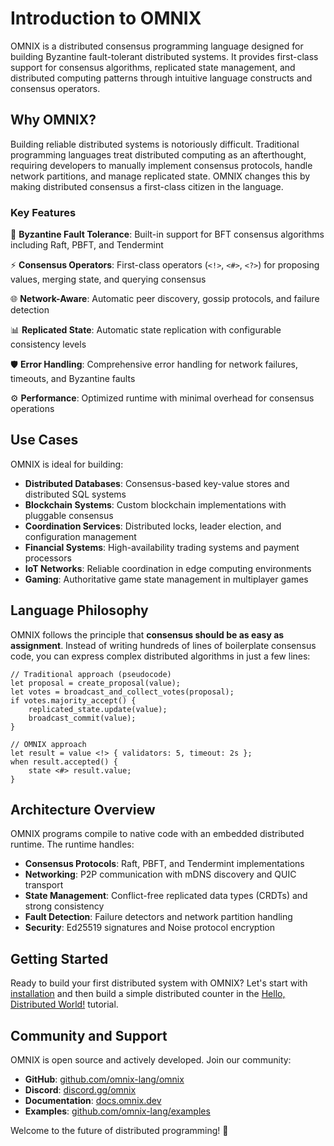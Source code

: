 # Introduction to OMNIX

OMNIX is a distributed consensus programming language designed for building Byzantine fault-tolerant distributed systems. It provides first-class support for consensus algorithms, replicated state management, and distributed computing patterns through intuitive language constructs and consensus operators.

## Why OMNIX?

Building reliable distributed systems is notoriously difficult. Traditional programming languages treat distributed computing as an afterthought, requiring developers to manually implement consensus protocols, handle network partitions, and manage replicated state. OMNIX changes this by making distributed consensus a first-class citizen in the language.

### Key Features

🔐 **Byzantine Fault Tolerance**: Built-in support for BFT consensus algorithms including Raft, PBFT, and Tendermint

⚡ **Consensus Operators**: First-class operators (`<!>`, `<#>`, `<?>`) for proposing values, merging state, and querying consensus

🌐 **Network-Aware**: Automatic peer discovery, gossip protocols, and failure detection

📊 **Replicated State**: Automatic state replication with configurable consistency levels

🛡️ **Error Handling**: Comprehensive error handling for network failures, timeouts, and Byzantine faults

⚙️ **Performance**: Optimized runtime with minimal overhead for consensus operations

## Use Cases

OMNIX is ideal for building:

- **Distributed Databases**: Consensus-based key-value stores and distributed SQL systems
- **Blockchain Systems**: Custom blockchain implementations with pluggable consensus
- **Coordination Services**: Distributed locks, leader election, and configuration management
- **Financial Systems**: High-availability trading systems and payment processors
- **IoT Networks**: Reliable coordination in edge computing environments
- **Gaming**: Authoritative game state management in multiplayer games

## Language Philosophy

OMNIX follows the principle that **consensus should be as easy as assignment**. Instead of writing hundreds of lines of boilerplate consensus code, you can express complex distributed algorithms in just a few lines:

```omx
// Traditional approach (pseudocode)
let proposal = create_proposal(value);
let votes = broadcast_and_collect_votes(proposal);
if votes.majority_accept() {
    replicated_state.update(value);
    broadcast_commit(value);
}

// OMNIX approach
let result = value <!> { validators: 5, timeout: 2s };
when result.accepted() {
    state <#> result.value;
}
```

## Architecture Overview

OMNIX programs compile to native code with an embedded distributed runtime. The runtime handles:

- **Consensus Protocols**: Raft, PBFT, and Tendermint implementations
- **Networking**: P2P communication with mDNS discovery and QUIC transport
- **State Management**: Conflict-free replicated data types (CRDTs) and strong consistency
- **Fault Detection**: Failure detectors and network partition handling
- **Security**: Ed25519 signatures and Noise protocol encryption

## Getting Started

Ready to build your first distributed system with OMNIX? Let's start with [installation](./installation.md) and then build a simple distributed counter in the [Hello, Distributed World!](./hello-world.md) tutorial.

## Community and Support

OMNIX is open source and actively developed. Join our community:

- **GitHub**: [github.com/omnix-lang/omnix](https://github.com/omnix-lang/omnix)
- **Discord**: [discord.gg/omnix](https://discord.gg/omnix)
- **Documentation**: [docs.omnix.dev](https://docs.omnix.dev)
- **Examples**: [github.com/omnix-lang/examples](https://github.com/omnix-lang/examples)

Welcome to the future of distributed programming! 🚀